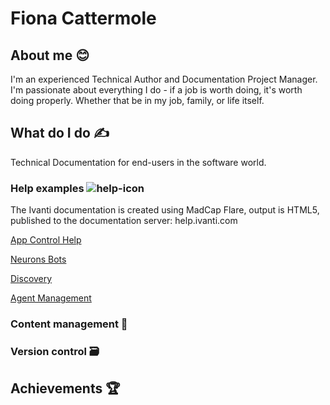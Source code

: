 # Fiona Cattermole
## About me :blush:
I'm an experienced Technical Author and Documentation Project Manager. 
I'm passionate about everything I do - if a job is worth doing, it's worth doing properly.
Whether that be in my job, family, or life itself.
## What do I do ✍️
Technical Documentation for end-users in the software world.
### Help examples ![help-icon](https://github.com/user-attachments/assets/37227713-ffa3-421e-92d9-b0c81bcc7121)
The Ivanti documentation is created using MadCap Flare, output is HTML5, published to the documentation server: help.ivanti.com

[App Control Help](https://help.ivanti.com/ht/help/en_US/CLOUD/vNow/app-control.htm)

[Neurons Bots](https://help.ivanti.com/ht/help/en_US/CLOUD/vNow/neurons-bots.htm)

[Discovery](https://help.ivanti.com/ht/help/en_US/CLOUD/vNow/discovery.htm)

[Agent Management](https://help.ivanti.com/ht/help/en_US/CLOUD/vNow/agents-getting-started.htm)

### Content management 📂

### Version control 🗃️

## Achievements 🏆

<!--
**FCat-Portfolio/FCat-Portfolio** is a ✨ _special_ ✨ repository because its `README.md` (this file) appears on your GitHub profile.

Here are some ideas to get you started:

- 🔭 I’m currently working on ...
- 🌱 I’m currently learning ...
- 👯 I’m looking to collaborate on ...
- 🤔 I’m looking for help with ...
- 💬 Ask me about ...
- 📫 How to reach me: ...
- 😄 Pronouns: ...
- ⚡ Fun fact: ...
-->
